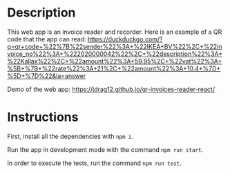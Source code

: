 # Description

This web app is an invoice reader and recorder. Here is an example of a QR code that the app can read: https://duckduckgo.com/?q=qr+code+%22%7B%22sender%22%3A+%22IKEA+BV%22%2C+%22invoice_no%22%3A+%222020000042%22%2C+%22description%22%3A+%22Kallax%22%2C+%22amount%22%3A+59.95%2C+%22vat%22%3A+%5B+%7B+%22rate%22%3A+21%2C+%22amount%22%3A+10.4+%7D+%5D+%7D%22&ia=answer

Demo of the web app: https://jdrag12.github.io/qr-invoices-reader-react/

# Instructions

First, install all the dependencies with `npm i`.

Run the app in development mode with the command `npm run start`.

In order to execute the tests, run the command `npm run test`.
